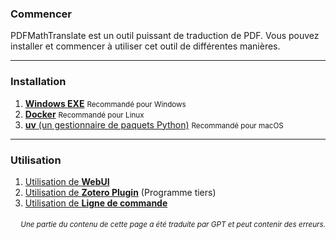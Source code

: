 ### Commencer

PDFMathTranslate est un outil puissant de traduction de PDF. Vous pouvez installer et commencer à utiliser cet outil de différentes manières.

---

### Installation

1. [**Windows EXE**](./INSTALLATION_winexe.md) <small>Recommandé pour Windows</small>
2. [**Docker**](./INSTALLATION_docker.md) <small>Recommandé pour Linux</small>
3. [**uv** (un gestionnaire de paquets Python)](./INSTALLATION_uv.md) <small>Recommandé pour macOS</small>

---

### Utilisation

1. [Utilisation de **WebUI**](./USAGE_webui.md)  
2. [Utilisation de **Zotero Plugin**](https://github.com/guaguastandup/zotero-pdf2zh) (Programme tiers)  
3. [Utilisation de **Ligne de commande**](./USAGE_commandline.md)

<div align="right"> 
<h6><small>Une partie du contenu de cette page a été traduite par GPT et peut contenir des erreurs.</small></h6>
